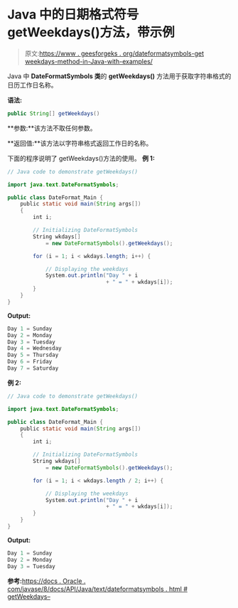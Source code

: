 # Java 中的日期格式符号 getWeekdays()方法，带示例

> 原文:[https://www . geesforgeks . org/dateformatsymbols-get weekdays-method-in-Java-with-examples/](https://www.geeksforgeeks.org/dateformatsymbols-getweekdays-method-in-java-with-examples/)

Java 中 **DateFormatSymbols 类**的 **getWeekdays()** 方法用于获取字符串格式的日历工作日名称。

**语法:**

```java
public String[] getWeekdays()
```

**参数:**该方法不取任何参数。

**返回值:**该方法以字符串格式返回工作日的名称。

下面的程序说明了 getWeekdays()方法的使用。
**例 1:**

```java
// Java code to demonstrate getWeekdays()

import java.text.DateFormatSymbols;

public class DateFormat_Main {
    public static void main(String args[])
    {
        int i;

        // Initializing DateFormatSymbols
        String wkdays[]
            = new DateFormatSymbols().getWeekdays();

        for (i = 1; i < wkdays.length; i++) {

            // Displaying the weekdays
            System.out.println("Day " + i
                               + " = " + wkdays[i]);
        }
    }
}
```

**Output:**

```java
Day 1 = Sunday
Day 2 = Monday
Day 3 = Tuesday
Day 4 = Wednesday
Day 5 = Thursday
Day 6 = Friday
Day 7 = Saturday

```

**例 2:**

```java
// Java code to demonstrate getWeekdays()

import java.text.DateFormatSymbols;

public class DateFormat_Main {
    public static void main(String args[])
    {
        int i;

        // Initializing DateFormatSymbols
        String wkdays[]
            = new DateFormatSymbols().getWeekdays();

        for (i = 1; i < wkdays.length / 2; i++) {

            // Displaying the weekdays
            System.out.println("Day " + i
                               + " = " + wkdays[i]);
        }
    }
}
```

**Output:**

```java
Day 1 = Sunday
Day 2 = Monday
Day 3 = Tuesday

```

**参考:**[https://docs . Oracle . com/javase/8/docs/API/Java/text/dateformatsymbols . html # getWeekdays–](https://docs.oracle.com/javase/8/docs/api/java/text/DateFormatSymbols.html#getWeekdays--)